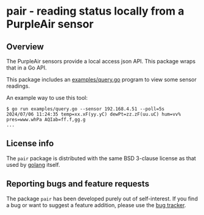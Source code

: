 # pair - reading status locally from a PurpleAir sensor

## Overview

The PurpleAir sensors provide a local access json API. This package
wraps that in a Go API.

This package includes an [examples/query.go](examples/query.go)
program to view some sensor readings.

An example way to use this tool:
```
$ go run examples/query.go --sensor 192.168.4.51 --poll=5s
2024/07/06 11:24:35 temp=xx.xF(yy.yC) dewPt=zz.zF(uu.uC) hum=vv% pres=www.whPa AQIab=ff.f,gg.g
...
```

## License info

The `pair` package is distributed with the same BSD 3-clause license
as that used by [golang](https://golang.org/LICENSE) itself.

## Reporting bugs and feature requests

The package `pair` has been developed purely out of self-interest. If
you find a bug or want to suggest a feature addition, please use the
[bug tracker](https://github.com/tinkerator/pair/issues).
